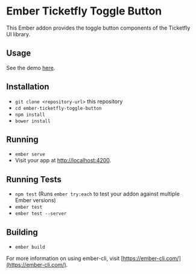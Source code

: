 # Ember Ticketfly Toggle Button 

This Ember addon provides the toggle button components of the Ticketfly UI library.

## Usage

See the demo [here](https://ticketfly-ui.github.io/ember-ticketfly-toggle-button/).

## Installation

* `git clone <repository-url>` this repository
* `cd ember-ticketfly-toggle-button`
* `npm install`
* `bower install`

## Running

* `ember serve`
* Visit your app at [http://localhost:4200](http://localhost:4200).

## Running Tests

* `npm test` (Runs `ember try:each` to test your addon against multiple Ember versions)
* `ember test`
* `ember test --server`

## Building

* `ember build`

For more information on using ember-cli, visit [https://ember-cli.com/](https://ember-cli.com/).
